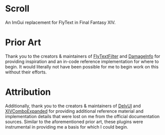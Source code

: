 # Scroll

An ImGui replacement for FlyText in Final Fantasy XIV.

# Prior Art

Thank you to the creators & maintainers of [FlyTextFilter][1] and [DamageInfo][2] for providing inspiration and an in-code reference implementation for where to begin. It would literally not have been possible for me to begin work on this without their efforts.

# Attribution

Additionally, thank you to the creators & maintainers of [DelvUI][3] and [XIVComboExpanded][4] for providing additional reference material and implementation details that were lost on me from the official documentation sources. Similar to the aforementioned prior art, these plugins were instrumental in providing me a basis for which I could begin.

[1]: https://github.com/Aireil/FlyTextFilter
[2]: https://github.com/lmcintyre/DamageInfoPlugin
[3]: https://github.com/MKhayle/XIVComboExpanded
[4]: https://github.com/DelvUI/DelvUI